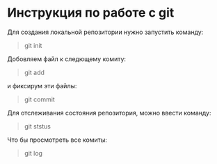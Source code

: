 # Инструкция по работе с git
Для создания локальной репозитории нужно запустить команду:
 > git init

Добовляем файл к следющему комиту:
 > git add

и фиксирум эти файлы:
 > git commit

 Для отслеживания состояния репозитория, можно ввести команду:
  > git ststus

Что бы просмотреть все комиты:
 > git log

 